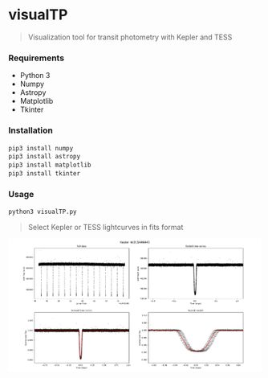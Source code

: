 # visualTP
> Visualization tool for transit photometry with Kepler and TESS

### Requirements
  * Python 3
  * Numpy
  * Astropy
  * Matplotlib
  * Tkinter
  
### Installation

```python
pip3 install numpy
pip3 install astropy
pip3 install matplotlib
pip3 install tkinter
```

### Usage
```python
python3 visualTP.py
```
> Select Kepler or TESS lightcurves in fits format


![transit](/media/visualTP.png) 
